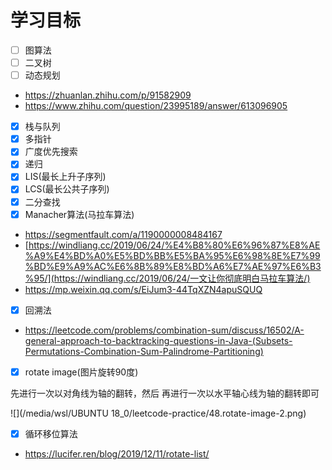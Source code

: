 # 学习目标
- [ ] 图算法
- [ ] 二叉树
- [ ] 动态规划

* https://zhuanlan.zhihu.com/p/91582909
* https://www.zhihu.com/question/23995189/answer/613096905

- [x] 栈与队列
- [x] 多指针
- [x] 广度优先搜索
- [x] 递归
- [x] LIS(最长上升子序列)
- [x] LCS(最长公共子序列)
- [x] 二分查找
- [x] Manacher算法(马拉车算法)

* https://segmentfault.com/a/1190000008484167
* [https://windliang.cc/2019/06/24/%E4%B8%80%E6%96%87%E8%AE%A9%E4%BD%A0%E5%BD%BB%E5%BA%95%E6%98%8E%E7%99%BD%E9%A9%AC%E6%8B%89%E8%BD%A6%E7%AE%97%E6%B3%95/](https://windliang.cc/2019/06/24/一文让你彻底明白马拉车算法/)
* https://mp.weixin.qq.com/s/EiJum3-44TqXZN4apuSQUQ

- [x] 回溯法

* https://leetcode.com/problems/combination-sum/discuss/16502/A-general-approach-to-backtracking-questions-in-Java-(Subsets-Permutations-Combination-Sum-Palindrome-Partitioning)

- [x] rotate image(图片旋转90度)

先进行一次以对角线为轴的翻转，然后 再进行一次以水平轴心线为轴的翻转即可

![](/media/wsl/UBUNTU 18_0/leetcode-practice/48.rotate-image-2.png)



- [x] 循环移位算法

* https://lucifer.ren/blog/2019/12/11/rotate-list/